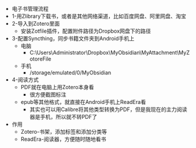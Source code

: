 - 电子书管理流程
- 1-用Zlibrary下载书，或者是其他网络渠道，比如百度网盘、阿里网盘、淘宝
- 2-导入到Zotero里面
	- 安装Zotfile插件，配置附件路径为Dropbox网盘下的路径
- 3-配置Syncthing，同步书籍文件夹到Android手机上
	- 电脑
		- C:\Users\Administrator\Dropbox\MyObsidian\MyAttachment\MyZotoreFile
	- 手机
		- /storage/emulated/0/MyObsidian
- 4-阅读方式
	- PDF就在电脑上用Zotero本身看
		- 很方便截图标注
	- epub等其他格式，就直接在Android手机上ReadEra看
		- 其实也可以用Calibre将其他类型转换为PDF，但是我现在的主力阅读器是手机，所以就不转PDF了
- 作用
	- Zotero-书架，添加标签和添加分类等
	- ReadEra-阅读器，方便随时随地看书
